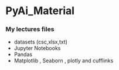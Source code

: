 # PyAi_Material
### My lectures files
- datasets (csc,xlsx,txt) 
- Jupyter Notebooks 
- Pandas
- Matplotlib , Seaborn , plotly and cufflinks
